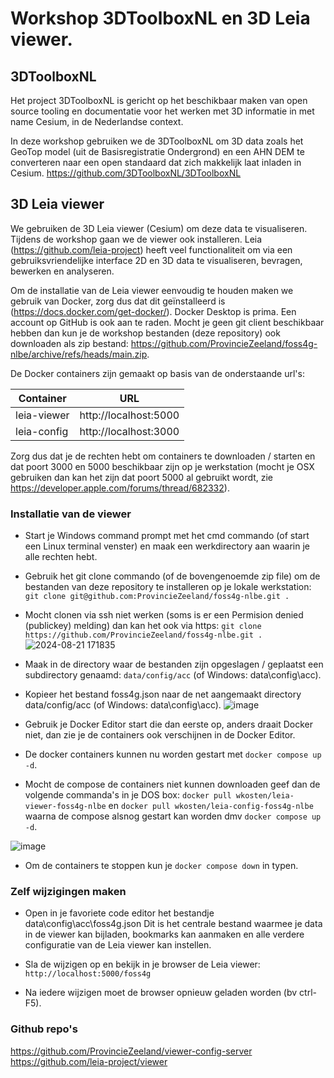 # Workshop 3DToolboxNL en 3D Leia viewer.

## 3DToolboxNL
Het project 3DToolboxNL is gericht op het beschikbaar maken van open source tooling en documentatie voor het werken met 3D informatie in met name Cesium, in de Nederlandse context.

In deze workshop gebruiken we de 3DToolboxNL om 3D data zoals het GeoTop model (uit de Basisregistratie Ondergrond) en een AHN DEM te converteren naar een open standaard dat zich makkelijk laat inladen in Cesium. https://github.com/3DToolboxNL/3DToolboxNL

## 3D Leia viewer
We gebruiken de 3D Leia viewer (Cesium) om deze data te visualiseren. Tijdens de workshop gaan we de viewer ook installeren. Leia (https://github.com/leia-project) heeft veel functionaliteit om via een gebruiksvriendelijke interface 2D en 3D data te visualiseren, bevragen, bewerken en analyseren.

Om de installatie van de Leia viewer eenvoudig te houden maken we gebruik van Docker, zorg dus dat dit geïnstalleerd is (https://docs.docker.com/get-docker/). Docker Desktop is prima. Een account op GitHub is ook aan te raden. Mocht je geen git client beschikbaar hebben dan kun je de workshop bestanden (deze repository) ook downloaden als zip bestand: https://github.com/ProvincieZeeland/foss4g-nlbe/archive/refs/heads/main.zip. 

De Docker containers zijn gemaakt op basis van de onderstaande url's:

| Container | URL |
| ----------- | ----------- |
| leia-viewer | http://localhost:5000 |
| leia-config | http://localhost:3000 |

Zorg dus dat je de rechten hebt om containers te downloaden / starten en dat poort 3000 en 5000 beschikbaar zijn op je werkstation (mocht je OSX gebruiken dan kan het zijn dat poort 5000 al gebruikt wordt, zie https://developer.apple.com/forums/thread/682332).

### Installatie van de viewer
- Start je Windows command prompt met het cmd commando (of start een Linux terminal venster) en maak een werkdirectory aan waarin je alle rechten hebt.
- Gebruik het git clone commando (of de bovengenoemde zip file) om de bestanden van deze repository te installeren op je lokale werkstation: ```git clone git@github.com:ProvincieZeeland/foss4g-nlbe.git .```
- Mocht clonen via ssh niet werken (soms is er een Permision denied (publickey) melding) dan kan het ook via https: ```git clone https://github.com/ProvincieZeeland/foss4g-nlbe.git .```
![2024-08-21 171835](https://github.com/user-attachments/assets/d994e4b8-b944-4864-9499-1e252d28d76d)

- Maak in de directory waar de bestanden zijn opgeslagen / geplaatst een subdirectory genaamd: ```data/config/acc``` (of Windows: data\config\acc).
- Kopieer het bestand foss4g.json naar de net aangemaakt directory data/config/acc (of Windows: data\config\acc).
  ![image](https://github.com/user-attachments/assets/381b81e1-51b4-4635-9b37-f1df6b38e799)

- Gebruik je Docker Editor start die dan eerste op, anders draait Docker niet, dan zie je de containers ook verschijnen in de Docker Editor.
- De docker containers kunnen nu worden gestart met ```docker compose up -d```.
  
- Mocht de compose de containers niet kunnen downloaden geef dan de volgende commanda's in je DOS box: ```docker pull wkosten/leia-viewer-foss4g-nlbe``` en ```docker pull wkosten/leia-config-foss4g-nlbe``` waarna de compose alsnog gestart kan worden dmv ```docker compose up -d```.

![image](https://github.com/user-attachments/assets/240d8aee-3ef9-485f-b394-c40f02805abe)
 
- Om de containers te stoppen kun je ```docker compose down``` in typen.


### Zelf wijzigingen maken
- Open in je favoriete code editor het bestandje data\config\acc\foss4g.json Dit is het centrale bestand waarmee je data in de viewer kan bijladen, bookmarks kan aanmaken en alle verdere configuratie van de Leia viewer kan instellen.

- Sla de wijzigen op en bekijk in je browser de Leia viewer: ```http://localhost:5000/foss4g```
- Na iedere wijzigen moet de browser opnieuw geladen worden (bv ctrl-F5).



   
### Github repo's
https://github.com/ProvincieZeeland/viewer-config-server
https://github.com/leia-project/viewer
